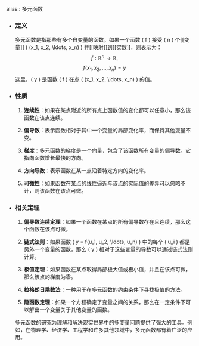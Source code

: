 alias:: 多元函数

- ### 定义
  
  多元函数是指那些有多个自变量的函数。如果一个函数 \( f \) 接受 \( n \) 个[[变量]] \( (x_1, x_2, \ldots, x_n) \) 并[[映射]]到[[实数]]，则表示为：
  $$ f: \mathbb{R}^n \rightarrow \mathbb{R}, $$
  $$ f(x_1, x_2, \ldots, x_n) = y $$
  这里，\( y \) 是函数 \( f \) 在点 \( (x_1, x_2, \ldots, x_n) \) 的值。
- ### 性质
  
  1. **连续性**：如果在某点附近的所有点上函数值的变化都可以任意小，那么该函数在该点连续。
  
  2. **偏导数**：表示函数相对于其中一个变量的局部变化率，而保持其他变量不变。
  
  3. **梯度**：多元函数的梯度是一个向量，包含了该函数所有变量的偏导数。它指向函数增长最快的方向。
  
  4. **方向导数**：表示函数在某一点沿着特定方向的变化率。
  
  5. **可微性**：如果函数在某点的线性逼近与该点的实际值的差异可以忽略不计，则该函数在该点可微。
- ### 相关定理
  
  1. **偏导数连续定理**：如果一个函数在某点的所有偏导数存在且连续，那么这个函数在该点可微。
  
  2. **链式法则**：如果函数 \( y = f(u_1, u_2, \ldots, u_n) \) 中的每个 \( u_i \) 都是另外一个变量的函数，那么 \( y \) 相对于这些变量的导数可以通过链式法则计算。
  
  3. **极值定理**：如果函数在某点取得局部极大值或极小值，并且在该点可微，那么该点的梯度为零。
  
  4. **拉格朗日乘数法**：一种用于在多元函数的约束条件下寻找极值的方法。
  
  5. **隐函数定理**：如果一个方程确定了变量之间的关系，那么在一定条件下可以解出一个变量关于其他变量的函数。
  
  多元函数的研究为理解和解决现实世界中的多变量问题提供了强大的工具。例如，在物理学、经济学、工程学和许多其他领域中，多元函数都有着广泛的应用。